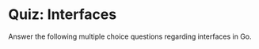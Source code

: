 # Quiz: Interfaces

<quiz src="quiz.yml">

Answer the following multiple choice questions regarding interfaces in Go.

</quiz>